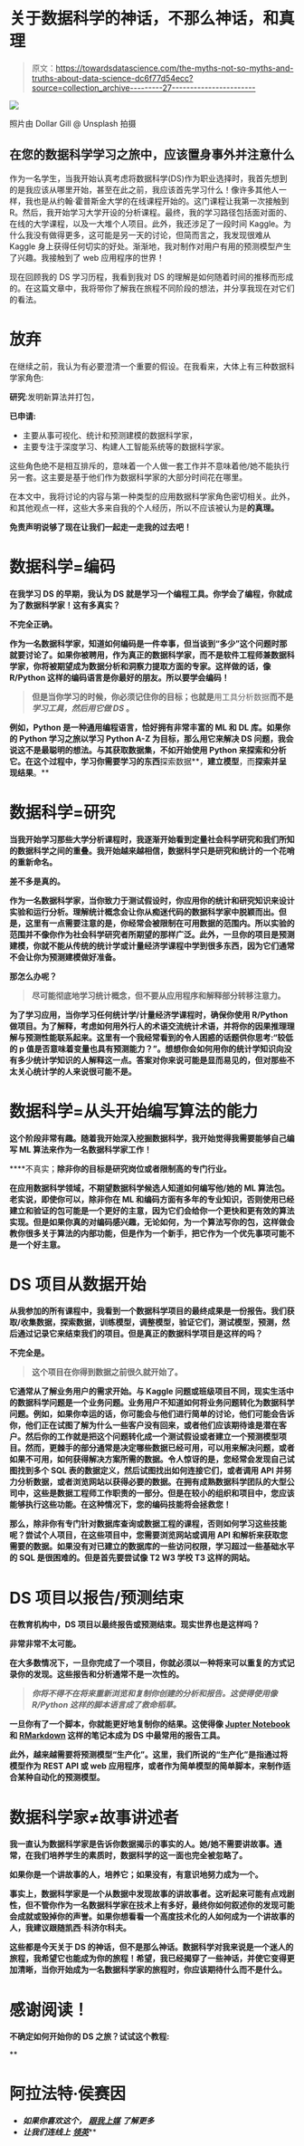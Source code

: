 # 关于数据科学的神话，不那么神话，和真理

> 原文：<https://towardsdatascience.com/the-myths-not-so-myths-and-truths-about-data-science-dc6f77d54ecc?source=collection_archive---------27----------------------->

![](img/062e3e2d07a025d670cac36185d75e0b.png)

照片由 Dollar Gill @ Unsplash 拍摄

## 在您的数据科学学习之旅中，应该置身事外并注意什么

作为一名学生，当我开始认真考虑将数据科学(DS)作为职业选择时，我首先想到的是我应该从哪里开始，甚至在此之前，我应该首先学习什么！像许多其他人一样，我也是从约翰·霍普斯金大学的在线课程开始的。这门课程让我第一次接触到 R。然后，我开始学习大学开设的分析课程。最终，我的学习路径包括面对面的、在线的大学课程，以及一大堆个人项目。此外，我还涉足了一段时间 Kaggle。为什么我没有做得更多，这可能是另一天的讨论，但简而言之，我发现很难从 Kaggle 身上获得任何切实的好处。渐渐地，我对制作对用户有用的预测模型产生了兴趣。我接触到了 web 应用程序的世界！

现在回顾我的 DS 学习历程，我看到我对 DS 的理解是如何随着时间的推移而形成的。在这篇文章中，我将带你了解我在旅程不同阶段的想法，并分享我现在对它们的看法。

# 放弃

在继续之前，我认为有必要澄清一个重要的假设。在我看来，大体上有三种数据科学家角色:

**研究**:发明新算法并打包，

**已申请:**

*   主要从事可视化、统计和预测建模的数据科学家，
*   主要专注于深度学习、构建人工智能系统等的数据科学家。

这些角色绝不是相互排斥的，意味着一个人做一套工作并不意味着他/她不能执行另一套。这主要是基于他们作为数据科学家的大部分时间花在哪里。

在本文中，我将讨论的内容与第一种类型的应用数据科学家角色密切相关。此外，和其他观点一样，这些大多来自我的个人经历，所以不应该被认为是**的真理。**

**免责声明说够了现在让我们一起走一走我的过去吧！**

# **数据科学=编码**

**在我学习 DS 的早期，我认为 DS 就是学习一个编程工具。你学会了编程，你就成为了数据科学家！这有多真实？**

**不完全正确。**

**作为一名数据科学家，知道如何编码是一件幸事，但当谈到“多少”这个问题时那就要讨论了。如果你被聘用，作为真正的数据科学家，而不是软件工程师兼数据科学家，你将被期望成为数据分析和洞察力提取方面的专家。这样做的话，像 R/Python 这样的编码语言是你最好的朋友。所以要学会编码！**

> **但是当你学习的时候，你必须记住你的目标；也就是**用工具分析数据**而不是*学习工具，然后用它做 DS* 。**

**例如，Python 是一种通用编程语言，恰好拥有非常丰富的 ML 和 DL 库。如果你的 Python 学习之旅以学习 Python A-Z 为目标，那么用它来解决 DS 问题，我会说这不是最聪明的想法。与其获取数据集，不如开始使用 Python 来探索和分析它。在这个过程中，学习你需要学习的东西**探索数据**，**建立模型**，而**探索并呈现结果**。**

# **数据科学=研究**

**当我开始学习那些大学分析课程时，我逐渐开始看到定量社会科学研究和我们所知的数据科学之间的重叠。我开始越来越相信，数据科学只是研究和统计的一个花哨的重新命名。**

****差不多是真的。****

**作为一名数据科学家，当你致力于测试假设时，你应用你的统计和研究知识来设计实验和运行分析。理解统计概念会让你从痴迷代码的数据科学家中脱颖而出。但是，这里有一点需要注意的是，你经常会被限制在可用数据的范围内。所以实验的范围并不像你作为社会科学研究者所期望的那样广泛。此外，一旦你的项目是预测建模，你就不能从传统的统计学或计量经济学课程中学到很多东西，因为它们通常不会让你为预测建模做好准备。**

**那怎么办呢？**

> **尽可能彻底地学习统计概念，但不要从应用程序和解释部分转移注意力。**

**为了学习应用，当你学习任何统计学/计量经济学课程时，确保你使用 R/Python 做项目。为了解释，考虑如何用外行人的术语交流统计术语，并将你的因果推理理解与预测性能联系起来。这里有一个我经常看到的令人困惑的话题供你思考:“较低的 p 值是否意味着变量也具有预测能力？”。想想你会如何用你的统计学知识向没有多少统计学知识的人解释这一点。答案对你来说可能是显而易见的，但对那些不太关心统计学的人来说很可能不是。**

# **数据科学=从头开始编写算法的能力**

**这个阶段非常有趣。随着我开始深入挖掘数据科学，我开始觉得我需要能够自己编写 ML 算法来作为一名数据科学家工作！**

****不真实；**除非你的目标是研究岗位或者限制高的专门行业。**

**在应用数据科学领域，不期望数据科学候选人知道如何编写他/她的 ML 算法包。老实说，即使你可以，除非你在 ML 和编码方面有多年的专业知识，否则使用已经建立和验证的包可能是一个更好的主意，因为它们会给你一个更快和更有效的算法实现。但是如果你真的对编码感兴趣，无论如何，为一个算法写你的包，这样做会教你很多关于算法的内部功能，但是作为一个新手，把它作为一个优先事项可能不是一个好主意。**

# **DS 项目从数据开始**

**从我参加的所有课程中，我看到一个数据科学项目的最终成果是一份报告。我们获取/收集数据，探索数据，训练模型，调整模型，验证它们，测试模型，预测，然后通过记录它来结束我们的项目。但是真正的数据科学项目是这样的吗？**

**不完全是。**

> **这个项目在你得到数据之前很久就开始了。**

**它通常从了解业务用户的需求开始。与 Kaggle 问题或班级项目不同，现实生活中的数据科学问题是一个业务问题。业务用户不知道如何将业务问题转化为数据科学问题。例如，如果你幸运的话，你可能会与他们进行简单的讨论，他们可能会告诉你，他们正在试图了解为什么一些客户没有回来，或者他们应该期待谁是潜在客户。然后你的工作就是把这个问题转化成一个测试假设或者建立一个预测模型项目。然而，更棘手的部分通常是决定哪些数据已经可用，可以用来解决问题，或者如果不可用，如何获得解决方案所需的数据。令人惊讶的是，您经常会发现自己试图找到多个 SQL 表的数据定义，然后试图找出如何连接它们，或者调用 API 并努力分析数据，或者浏览网站以获得必要的数据。在拥有成熟数据科学团队的大型公司中，这些是数据工程师工作职责的一部分。但是在较小的组织和项目中，您应该能够执行这些功能。在这种情况下，您的编码技能将会拯救您！**

**那么，除非你有专门针对数据库查询或数据工程的课程，否则如何学习这些技能呢？尝试个人项目，在这些项目中，您需要浏览网站或调用 API 和解析来获取您需要的数据。如果没有对已建立的数据库的一些访问权限，学习超过一些基础水平的 SQL 是很困难的。但是首先要尝试像 T2 W3 学校 T3 这样的网站。**

# **DS 项目以报告/预测结束**

**在教育机构中，DS 项目以最终报告或预测结束。现实世界也是这样吗？**

**非常非常不太可能。**

**在大多数情况下，一旦你完成了一个项目，你就必须以一种将来可以重复的方式记录你的发现。这些报告和分析通常不是一次性的。**

> ***你将不得不在将来重新浏览和复制你创建的分析和报告。这使得使用像 R/Python 这样的脚本语言成了救命稻草。***

**一旦你有了一个脚本，你就能更好地复制你的结果。这使得像 [Jupter Notebook](https://jupyter.org/) 和 [RMarkdown](https://rmarkdown.rstudio.com/) 这样的笔记本成为 DS 中最常用的报告工具。**

**此外，越来越需要将预测模型“生产化”。这里，我们所说的“生产化”是指通过将模型作为 REST API 或 web 应用程序，或者作为简单模型的简单脚本，来制作适合某种自动化的预测模型。**

# **数据科学家≠故事讲述者**

**我一直认为数据科学家是告诉你数据揭示的事实的人。她/她不需要讲故事。通常，在我们培养学生的素质时，数据科学的这一面也完全被忽略了。**

****如果你是一个讲故事的人，培养它；如果没有，有意识地努力成为一个。****

**事实上，数据科学家是一个从数据中发现故事的讲故事者。这听起来可能有点戏剧性，但不管你作为一名数据科学家在技术上有多好，最终你如何叙述你的发现可能会成就或毁掉你的声誉。如果你想看看一个高度技术化的人如何成为一个讲故事的人，我建议跟随凯西·科济尔科夫。**

**这些都是今天关于 DS 的神话，但不是那么神话。数据科学对我来说是一个迷人的旅程，我希望它也能成为你的旅程！希望，我已经揭穿了一些神话，并使它变得更加清晰，当你开始成为一名数据科学家的旅程时，你应该期待什么而不是什么。**

# **感谢阅读！**

****不确定如何开始你的 DS 之旅？试试这个教程:****

**</is-that-red-wine-good-enough-49326a4c08e4>  

# 阿拉法特·侯赛因

*   ***如果你喜欢这个，*** [***跟我上媒***](https://medium.com/@curious-joe) ***了解更多***
*   ***让我们连线上*** [***领英***](https://www.linkedin.com/in/arafath-hossain/)**